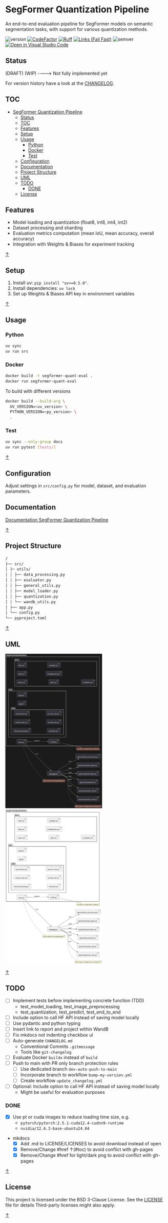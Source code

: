 # SegFormer Quantization Pipeline

An end-to-end evaluation pipeline for SegFormer models on semantic segmentation tasks, with support for various quantization methods.

![version](https://img.shields.io/badge/version-0.5.8-8A2BE2)
[![CodeFactor](https://www.codefactor.io/repository/github/qte77/SegFormerQuantization/badge)](https://www.codefactor.io/repository/github/qte77/SegFormerQuantization)
[![Ruff](https://github.com/qte77/SegFormerQuantization/actions/workflows/ruff.yml/badge.svg)](https://github.com/qte77/SegFormerQuantization/actions/workflows/ruff.yml)
[![Links (Fail Fast)](https://github.com/qte77/SegFormerQuantization/actions/workflows/links-fail-fast.yml/badge.svg)](https://github.com/qte77/SegFormerQuantization/actions/workflows/links-fail-fast.yml)
![semver](https://img.shields.io/badge/semver-2.0.0-blue)
[![Open in Visual Studio Code](https://img.shields.io/static/v1?logo=visualstudiocode&label=&message=Open%20in%20Visual%20Studio%20Code&labelColor=2c2c32&color=007acc&logoColor=007acc)](https://vscode.dev/github/qte77/SegFormerQuantization)

## Status

(DRAFT) (WIP) ----> Not fully implemented yet

For version history have a look at the [CHANGELOG](CHANGELOG.md).

## TOC

- [SegFormer Quantization Pipeline](#segformer-quantization-pipeline)
  - [Status](#status)
  - [TOC](#toc)
  - [Features](#features)
  - [Setup](#setup)
  - [Usage](#usage)
    - [Python](#python)
    - [Docker](#docker)
    - [Test](#test)
  - [Configuration](#configuration)
  - [Documentation](#documentation)
  - [Project Structure](#project-structure)
  - [UML](#uml)
  - [TODO](#todo)
    - [DONE](#done)
  - [License](#license)

## Features

- Model loading and quantization (float8, int8, int4, int2)
- Dataset processing and sharding
- Evaluation metrics computation (mean IoU, mean accuracy, overall accuracy)
- Integration with Weights & Biases for experiment tracking

[↑](#toc)

## Setup

1. Install uv: `pip install "uv>=0.5.0"`.
2. Install dependencies: `uv lock`
3. Set up Weights & Biases API key in environment variables

[↑](#toc)

## Usage

### Python

```sh
uv sync
uv run src
```

### Docker

```sh
docker build -t segformer-quant-eval .
docker run segformer-quant-eval
```

To build with different versions

```sh
docker build --build-arg \
  UV_VERSION=<uv_version> \
  PYTHON_VERSION=<py_version> \
  .
```

### Test

```sh
uv sync --only-group docs
uv run pytest [tests/]
```

[↑](#toc)

## Configuration

Adjust settings in `src/config.py` for model, dataset, and evaluation parameters.

## Documentation

[Documentation SegFormer Quantization Pipeline](https://qte77.github.io/SegFormerQuantization/)

[↑](#toc)

## Project Structure

```sh
/
├── src/
│ ├─ utils/
│ │ ├── data_processing.py
│ │ ├── evaluator.py
│ │ ├── general_utils.py
│ │ ├── model_loader.py
│ │ ├── quantization.py
│ │ └── wandb_utils.py
│ ├── app.py
│ └── config.py
└── pyproject.toml
```

[↑](#toc)

## UML

<img src="assets/SegFormerQuantization.UML.dark.png#gh-dark-mode-only" alt="SegFormerQuantization" title="SegFormerQuantization" width="60%" /> <!-- mkdocs exclude { data-search-exclude } -->
<img src="assets/SegFormerQuantization.UML.light.png#gh-light-mode-only" alt="SegFormerQuantization" title="SegFormerQuantization" width="60%" />

[↑](#toc)

## TODO

- [ ] Implement tests before implementing concrete function (TDD)
  - test_model_loading, test_image_preprocessing
  - test_quantization, test_predict, test_end_to_end
- [ ] Include option to call HF API instead of saving model locally
- [ ] Use pydantic and python typing
- [ ] Insert link to report and project within WandB
- [ ] Fix mkdocs not indenting checkbox ul
- [ ] Auto-generate `CHANGELOG.md`
  - Conventional Commits `.gitmessage`
  - Tools like `git-changelog`
- [ ] Evaluate Docker `buildx` instead of `build`
- [ ] Push to main with PR only branch protection rules
  - [ ] Use dedicated branch `dev-auto-push-to-main`
  - [ ] Incorporate branch to workflow `bump-my-version.yml`
  - [ ] Create workflow `update_changelog.yml`
- [ ] Optional: Include option to call HF API instead of saving model locally
  - Might be useful for evaluation purposes

### DONE

- [x] Use pt or cuda images to reduce loading time size, e.g.
  - `pytorch/pytorch:2.5.1-cuda12.4-cudnn9-runtime`
  - `nvidia/12.6.3-base-ubuntu24.04`
- mkdocs
  - [x] Add .md to LICENSE/LICENSES to avoid download instead of open
  - [x] Remove/Change #href ↑(#toc) to avoid conflict with gh-pages
  - [x] Remove/Change #href for light/dark png to avoid conflict with gh-pages

[↑](#toc)

## License

This project is licensed under the BSD 3-Clause License. See the [LICENSE](LICENSE.md) file for details Third-party licenses might also apply.

[↑](#toc)
